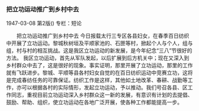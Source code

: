 ### 把立功运动推广到乡村中去

1947-03-08
第2版()
专栏：短论

　　把立功运动推广到乡村中去
    今日报载太行三专区各县妇女，在春季百日纺织中开展了立功运动。黎城秋树垣及平顺家池的、石匣等村，掀起个人与个人，组与组，村与村的相互挑战。这是我区立功运动的新发展，是今年纪念“三八”节很好的方法。
    我区立功运动，首先从军队发起，以后扩展到后方机关中；现在又深入到乡村群众中去了，这是很好的现象。事实证明，那里开展了立功运动，那里的工作就有飞跃进步。黎城、平顺等县各村妇女自觉的在百日纺织运动中竞赛立功，这将是完成春纺任务的可靠保证。纺织工作是这样，其他如土地改革、春耕、战勤等工作，亦可以根据各村的实际情形，发起立功运动，予以推动。我们号召各县、区工作同志，重视目前立功运动深入乡村群众这一新的发展，有意识有计划的去提倡、鼓励、帮助、组织，使立功运动在各地广泛开展，使各种工作都能提高一步。
